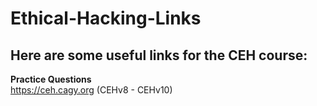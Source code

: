 # Ethical-Hacking-Links

## Here are some useful links for the CEH course:

**Practice Questions**  
https://ceh.cagy.org (CEHv8 - CEHv10)  



